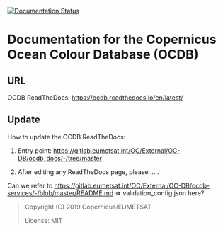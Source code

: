 [![Documentation Status](https://readthedocs.org/projects/ocdb/badge/?version=latest)](https://ocdb.readthedocs.io/en/latest/?badge=latest)


# Documentation for the Copernicus Ocean Colour Database (OCDB)

## URL

OCDB ReadTheDocs: https://ocdb.readthedocs.io/en/latest/

## Update

How to update the OCDB ReadTheDocs:

1. Entry point: https://gitlab.eumetsat.int/OC/External/OC-DB/ocdb_docs/-/tree/master

2. After editing any ReadTheDocs page, please ... .

Can we refer to https://gitlab.eumetsat.int/OC/External/OC-DB/ocdb-services/-/blob/master/README.md => validation_config.json here?

>Copyright (C) 2019 Copernicus/EUMETSAT  
>
>License: MIT
